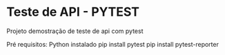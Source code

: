 # Teste de API - PYTEST
Projeto demostração de teste de api com pytest

Pré requisitos:
Python instalado
pip install pytest
pip install pytest-reporter


